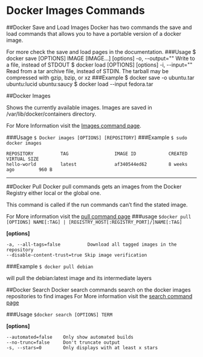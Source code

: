 # Docker Images Commands

##Docker Save and Load Images
Docker has two commands the save and load commands that allows you to have a portable version of a docker image.

For more check the save and load pages in the documentation.
###Usage
    $ docker save [OPTIONS] IMAGE [IMAGE...]
    [options]
    -o, --output=""    Write to a file, instead of STDOUT
    $ docker load [OPTIONS]
    [options]
    -i, --input=""     Read from a tar archive file, instead of STDIN. The tarball may be compressed with gzip, bzip, or xz
###Example
    $ docker save -o ubuntu.tar ubuntu:lucid ubuntu:saucy
    $ docker load --input fedora.tar

##Docker Images

Shows the currently available images.
Images are saved in /var/lib/docker/containers directory.

For More Information visit the [Images command page](https://docs.docker.com/reference/commandline/images/).

###Usage
```$ Docker images [OPTIONS] [REPOSITORY]```
###Example
```$ sudo docker images```

    REPOSITORY          TAG                 IMAGE ID            CREATED             VIRTUAL SIZE
    hello-world         latest              af340544ed62        8 weeks ago         960 B


---


##Docker Pull
Docker pull commands gets an images from the Docker Registry either local or the global one.

This command is called if the run commands can’t find the stated image.

For More information visit the [pull command page](https://docs.docker.com/reference/commandline/pull/)
###usage
```$docker pull [OPTIONS] NAME[:TAG] | [REGISTRY_HOST[:REGISTRY_PORT]/]NAME[:TAG]```

**[options]**
  
    -a, --all-tags=false          Download all tagged images in the repository
    --disable-content-trust=true Skip image verification
###Example
```$ docker pull debian```

will pull the debian:latest image and its intermediate layers

##Docker Search
Docker search commands search on the docker images repositories to find images
For More information visit the [search command page](https://docs.docker.com/reference/commandline/search/)

###Usage
```$docker search [OPTIONS] TERM```

**[options]**
    
    --automated=false    Only show automated builds
    --no-trunc=false     Don't truncate output
    -s, --stars=0        Only displays with at least x stars